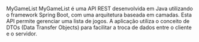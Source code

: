 MyGameList
MyGameList é uma API REST desenvolvida em Java utilizando o framework Spring Boot, com uma arquitetura baseada em camadas. Esta API permite gerenciar uma lista de jogos. A aplicação utiliza o conceito de DTOs (Data Transfer Objects) para facilitar a troca de dados entre o cliente e o servidor.
